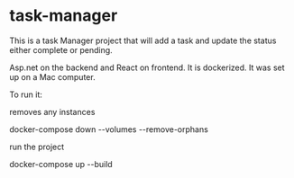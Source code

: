 # task-manager


This is a task Manager project that will add a task and update the status either complete or pending.

Asp.net on the backend and React on frontend. It is dockerized. It was set up on a Mac computer.

To run it:

removes any instances

docker-compose down --volumes --remove-orphans

run the project

docker-compose up --build
